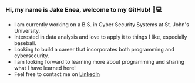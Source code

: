 ### Hi, my name is Jake Enea, welcome to my GitHub! :wave::computer:
 - I am currently working on a B.S. in Cyber Security Systems at St. John's University.
 - Interested in data analysis and love to apply it to things I like, especially baseball.
 - Looking to build a career that incorporates both programming and cybersecurity.
 - I am looking forward to learning more about programming and sharing what I have learned here!
 - Feel free to contact me on [LinkedIn](https://www.linkedin.com/in/jakeenea/)


<!--
**jakeenea51/jakeenea51** is a ✨ _special_ ✨ repository because its `README.md` (this file) appears on your GitHub profile.

Here are some ideas to get you started:

- 🔭 I’m currently working on ...
- 🌱 I’m currently learning ...
- 👯 I’m looking to collaborate on ...
- 🤔 I’m looking for help with ...
- 💬 Ask me about ...
- 📫 How to reach me: ...
- 😄 Pronouns: ...
- ⚡ Fun fact: ...
-->
